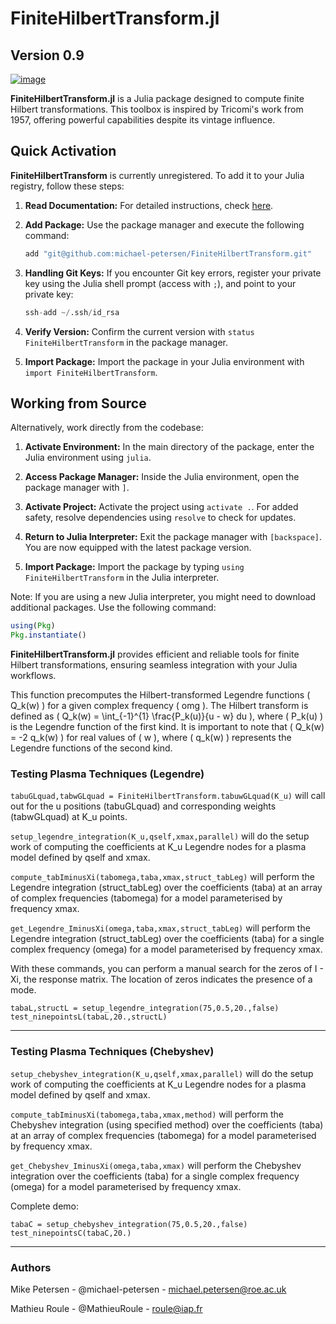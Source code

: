 
# FiniteHilbertTransform.jl
## Version 0.9

[![image](https://github.com/JuliaStellarDynamics/FiniteHilbertTransform.jl/actions/workflows/documentation.yml/badge.svg?branch=documentation)](https://juliastellardynamics.github.io/FiniteHilbertTransform.jl/)

**FiniteHilbertTransform.jl** is a Julia package designed to compute finite Hilbert transformations. This toolbox is inspired by Tricomi's work from 1957, offering powerful capabilities despite its vintage influence.

## Quick Activation

**FiniteHilbertTransform** is currently unregistered. To add it to your Julia registry, follow these steps:

1. **Read Documentation:** For detailed instructions, check [here](https://pkgdocs.julialang.org/v1/managing-packages/#Adding-unregistered-packages).

2. **Add Package:** Use the package manager and execute the following command:
    ```julia
    add "git@github.com:michael-petersen/FiniteHilbertTransform.git"
    ```

3. **Handling Git Keys:** If you encounter Git key errors, register your private key using the Julia shell prompt (access with `;`), and point to your private key:
    ```julia
    ssh-add ~/.ssh/id_rsa
    ```

4. **Verify Version:** Confirm the current version with `status FiniteHilbertTransform` in the package manager.

5. **Import Package:** Import the package in your Julia environment with `import FiniteHilbertTransform`.

## Working from Source

Alternatively, work directly from the codebase:

1. **Activate Environment:** In the main directory of the package, enter the Julia environment using `julia`.

2. **Access Package Manager:** Inside the Julia environment, open the package manager with `]`.

3. **Activate Project:** Activate the project using `activate .`. For added safety, resolve dependencies using `resolve` to check for updates.

4. **Return to Julia Interpreter:** Exit the package manager with `[backspace]`. You are now equipped with the latest package version.

5. **Import Package:** Import the package by typing `using FiniteHilbertTransform` in the Julia interpreter.

Note: If you are using a new Julia interpreter, you might need to download additional packages. Use the following command:
```julia
using(Pkg)
Pkg.instantiate()
```

**FiniteHilbertTransform.jl** provides efficient and reliable tools for finite Hilbert transformations, ensuring seamless integration with your Julia workflows.


This function precomputes the Hilbert-transformed Legendre functions \( Q_k(w) \) for a given complex frequency \( omg \). The Hilbert transform is defined as \( Q_k(w) = \int_{-1}^{1} \frac{P_k(u)}{u - w} du \), where \( P_k(u) \) is the Legendre function of the first kind. It is important to note that \( Q_k(w) = -2 q_k(w) \) for real values of \( w \), where \( q_k(w) \) represents the Legendre functions of the second kind.

### Testing Plasma Techniques (Legendre)

`tabuGLquad,tabwGLquad = FiniteHilbertTransform.tabuwGLquad(K_u)` will call out for the u positions (tabuGLquad) and corresponding weights (tabwGLquad) at K_u points.

`setup_legendre_integration(K_u,qself,xmax,parallel)` will do the setup work of computing the coefficients at K_u Legendre nodes for a plasma model defined by qself and xmax.

`compute_tabIminusXi(tabomega,taba,xmax,struct_tabLeg)` will perform the Legendre integration (struct_tabLeg) over the coefficients (taba) at an array of complex frequencies (tabomega) for a model parameterised by frequency xmax.

`get_Legendre_IminusXi(omega,taba,xmax,struct_tabLeg)` will perform the Legendre integration (struct_tabLeg) over the coefficients (taba) for a single complex frequency (omega) for a model parameterised by frequency xmax.

With these commands, you can perform a manual search for the zeros of I - Xi, the response matrix. The location of zeros indicates the presence of a mode.
```using FiniteHilbertTransform
tabaL,structL = setup_legendre_integration(75,0.5,20.,false)
test_ninepointsL(tabaL,20.,structL)
```

-----------------------------

### Testing Plasma Techniques (Chebyshev)

`setup_chebyshev_integration(K_u,qself,xmax,parallel)` will do the setup work of computing the coefficients at K_u Legendre nodes for a plasma model defined by qself and xmax.

`compute_tabIminusXi(tabomega,taba,xmax,method)` will perform the Chebyshev integration (using specified method) over the coefficients (taba) at an array of complex frequencies (tabomega) for a model parameterised by frequency xmax.

`get_Chebyshev_IminusXi(omega,taba,xmax)` will perform the Chebyshev integration over the coefficients (taba) for a single complex frequency (omega) for a model parameterised by frequency xmax.

Complete demo:
```using FiniteHilbertTransform
tabaC = setup_chebyshev_integration(75,0.5,20.,false)
test_ninepointsC(tabaC,20.)
```

-----------------------------

### Authors

Mike Petersen -  @michael-petersen - michael.petersen@roe.ac.uk

Mathieu Roule -  @MathieuRoule - roule@iap.fr

